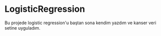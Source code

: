 # LogisticRegression
Bu projede logistic regression'u baştan sona kendim yazdım ve kanser veri setine uyguladım.
